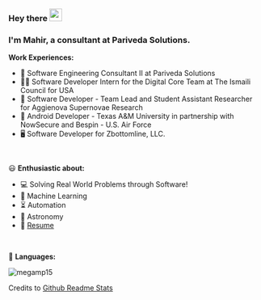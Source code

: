 ### Hey there <img src="https://media.giphy.com/media/hvRJCLFzcasrR4ia7z/giphy.gif" width="25px">

### I'm Mahir, a consultant at Pariveda Solutions. 

 **Work Experiences:**
- 💼 Software Engineering Consultant II at Pariveda Solutions
- 👨‍💻 Software Developer Intern for the Digital Core Team at The Ismaili Council for USA
- 🎇 Software Developer - Team Lead and Student Assistant Researcher for Aggienova Supernovae Research
- 📱 Android Developer - Texas A&M University in partnership with NowSecure and Bespin - U.S. Air Force
- 🖥️ Software Developer for Zbottomline, LLC. 

<br>

😃 **Enthusiastic about:**
- 💻 Solving Real World Problems through Software!
- 👾 Machine Learning
- ⏳ Automation
- 🌌 Astronomy
- 📝 [Resume](https://drive.google.com/file/d/19fGKRwfIdB0Gfxv5E3ywzh60E2IwiwB8/view?usp=sharing)

<br>

🔨 **Languages:**  
<p align="left"> <img src="https://github-readme-stats.vercel.app/api/top-langs/?username=megamp15&layout=compact&theme=vue-dark&hide_title=true&hide=jupyter%20notebook&langs_count=10" alt="megamp15" /> 

<br>

Credits to [Github Readme Stats](https://github.com/anuraghazra/github-readme-stats)
